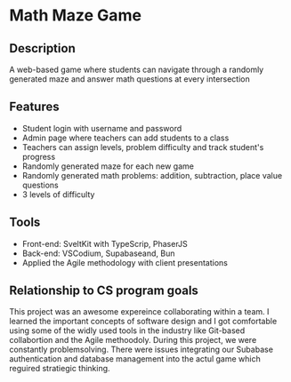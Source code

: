 # Math Maze Game

## Description 
A web-based game where students can navigate through a randomly generated maze and answer math questions at every intersection
## Features
- Student login with username and password
- Admin page where teachers can add students to a class
- Teachers can assign levels, problem difficulty and track student's progress
- Randomly generated maze for each new game
- Randomly generated math problems: addition, subtraction, place value questions
- 3 levels of difficulty 
## Tools
- Front-end: SveltKit with TypeScrip, PhaserJS
- Back-end: VSCodium, Supabaseand, Bun
- Applied the Agile methodology with client presentations
## Relationship to CS program goals
This project was an awesome expereince collaborating within a team. I learned the important concepts of software design and I got comfortable using some of the widly used tools in the industry like Git-based collabortion and the Agile methoodoly. During this project, we were constantly problemsolving. There were issues integrating our Subabase authentication and database management into the actul game which reguired stratiegic thinking. 
